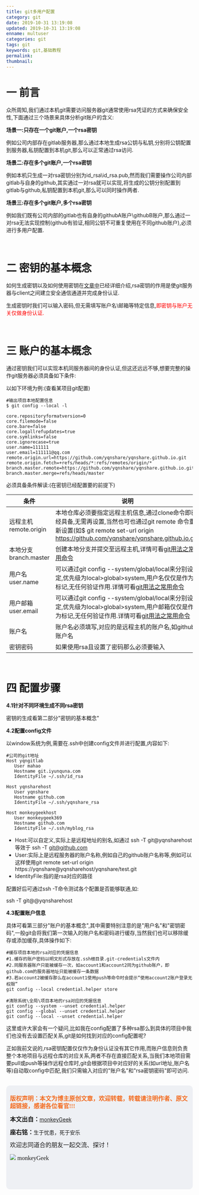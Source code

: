 ```yaml
---
title: git多用户配置
category: git
date: 2019-10-31 13:19:08
updated: 2019-10-31 13:19:08
enname: multuser
categories: git
tags: git
keywords: git,基础教程
permalink:
thumbnail:
---
```


# 一 前言

众所周知,我们通过本机git需要访问服务器git通常使用rsa凭证的方式来确保安全性,下面通过三个场景来具体分析git账户的含义:

**场景一:只存在一个git账户,一个rsa密钥**

例如公司内部存在gitlab服务器,那么通过本地生成rsa公钥与私钥,分别将公钥配置到服务器,私钥配置到本机git,那么可以正常通过rsa访问.

<!--more-->

**场景二:存在多个git账户,一个rsa密钥**

例如本机只生成一对rsa密钥分别为id_rsa\id_rsa.pub,然而我们需要操作公司内部gitlab与自身的github,其实通过一对rsa就可以实现,将生成的公钥分别配置到gitlab与github,私钥配置到本机git,那么可以同时操作两者.



**场景三:存在多个git账户,多个rsa密钥**

例如我们既有公司内部的gitlab也有自身的githubA账户\githubB账户,那么通过一对rsa无法实现控制(github有验证,相同公钥不可重复使用在不同github账户),必须进行多用户配置.

</br>

# 二 密钥的基本概念

如何生成密钥以及如何使用密钥在[文章中](http://www.monkeygeek.cn/2019/8/10/gitsshkey/)已经详细介绍,rsa密钥的作用是使git服务器与client之间建立安全通信通道并完成身份认证.

生成密钥时我们可以输入密码,但无需填写账户名\邮箱等特定信息,<span style="color:red;">即密钥与账户无关仅做身份认证.</span>

</br>

# 三 账户的基本概念

通过密钥我们可以实现本机同服务器间的身份认证,但这还远远不够,想要完整的操作git服务器必须具备如下条件:

以如下环境为例:(查看某项目git配置)

```
#输出项目本地配置信息
$ git config --local -l

core.repositoryformatversion=0
core.filemode=false
core.bare=false
core.logallrefupdates=true
core.symlinks=false
core.ignorecase=true
user.name=111111
user.email=111111@qq.com
remote.origin.url=https://github.com/yqnshare/yqnshare.github.io.git
remote.origin.fetch=+refs/heads/*:refs/remotes/origin/*
branch.master.remote=https://github.com/yqnshare/yqnshare.github.io.git
branch.master.merge=refs/heads/master

```

必须具备条件解读:(在密钥已经配置要的前提下)

| 条件                  | 说明                                                         |
| --------------------- | ------------------------------------------------------------ |
| 远程主机remote.origin | 本地仓库必须要指定远程主机信息,通过clone命令即已经具备,无需再设置,当然也可也通过git remote 命令重新设置(如$ git remote set-url origin https://github.com/yqnshare/yqnshare.github.io.git) |
| 本地分支branch.master | 创建本地分支并提交至远程主机,详情可看[git用法之常用命令](http://www.monkeygeek.cn/2019/8/10/gitcommand/) |
| 用户名user.name       | 可以通过git config --system/global/local来分别设定,优先级为local>global>system,用户名仅仅是作为标记,无任何验证作用.详情可看[git用法之常用命令](http://www.monkeygeek.cn/2019/8/10/gitcommand/) |
| 用户邮箱user.email    | 可以通过git config --system/global/local来分别设定,优先级为local>global>system,用户邮箱仅仅是作为标记,无任何验证作用.详情可看[git用法之常用命令](http://www.monkeygeek.cn/2019/8/10/gitcommand/) |
| 账户名                | 账户名必须填写,对应的是远程主机的账户名,如github账户名       |
| 密钥密码              | 如果使用rsa且设置了密码那么必须要输入                        |

</br>

# 四 配置步骤

**4.1针对不同环境生成不同rsa密钥**

密钥的生成看第二部分"密钥的基本概念"



**4.2配置config文件**

以window系统为例,需要在.ssh中创建config文件并进行配置,内容如下:

```
#公司的git地址
Host yqngitlab
   User mahao
   Hostname git.iyunquna.com
   IdentityFile ~/.ssh/id_rsa

Host yqnsharehost
   User yqnshare
   Hostname github.com
   IdentityFile ~/.ssh/yqnshare_rsa

Host monkeygeekhost
   User monkeygeek369
   Hostname github.com
   IdentityFile ~/.ssh/myblog_rsa
```

- Host:可以自定义,实际上是远程地址的别名,如通过 ssh -T git@yqnsharehost  等效于 ssh -T git@github.com
- User:实际上是远程服务器的账户名称,例如自己的github账户名称等,例如可以这样使用git remote set-url origin https://yqnshare@yqnsharehost/yqnshare/test.git
- IdentityFile:指的是rsa对应的路径



配置好后可通过ssh -T命令测试各个配置是否能够联通,如:

ssh -T git@@yqnsharehost



**4.3配置账户信息**

具体可看第三部分"账户的基本概念",其中需要特别注意的是"用户名"和"密钥密码",一般git会将我们第一次输入的账户名和密码进行缓存,当然我们也可以移除缓存或添加缓存,具体操作如下:

```
#缓存项目本地的rsa对应的凭据信息
#1.缓存的账户密码以明文形式存放在.ssh根目录.git-credentials文件内
#2.同服务器账户只能被缓存一次，如account1和account2同为github账户，即github.com的服务器地址只能被缓存一条数据
#3.若account2被缓存那么在account1使用push等命令时会提示“使用account2账户登录无权限”
git config --local credential.helper store

#清除系统\全局\项目本地的rsa对应的凭据信息
git config --system --unset credential.helper
git config --global --unset credential.helper
git config --local --unset credential.helper
```



这里或许大家会有一个疑问,比如我在config配置了多种rsa那么到具体的项目中我们也没有去设置匹配关系,git是如何找到对应的config配置呢?

正如我前文说的,rsa密钥配置仅仅作为身份认证没有其它作用,而账户信息则负责整个本地项目与远程仓库的对应关系,两者不存在直接匹配关系,当我们本地项目需要pull或push等操作远程仓库时,git会根据项目中对应好的关系(如url地址,账户名等)自动取config中匹配,我们只需输入对应的"账户名"和"rsa密钥密码"即可访问.

</br>

<script>
var _hmt = _hmt || [];
(function() {
  var hm = document.createElement("script");
  hm.src = "https://hm.baidu.com/hm.js?2f798e6b269c8a40f12bef25d7f1876d";
  var s = document.getElementsByTagName("script")[0]; 
  s.parentNode.insertBefore(hm, s);
})();
</script>

<div style="height:260px; background-color:rgb(238,240,244); padding:10px;border-radius:10px;">
    <p style="color:#f36c21;font:bold 16px/20px 'kaiTi';">
      版权声明：本文为博主原创文章，欢迎转载，转载请注明作者、原文超链接，感谢各位看官!!!
    </p>
    <p>
      <span style="font:bold 16px/20px 'kaiTi';">本文出自：</span><a href="https://monkeyGeek369.github.io">monkeyGeek</a> 
    </p>
    <p>
      <span style="font:bold 16px/20px 'kaiTi';">座右铭：</span><span>生于忧患，死于安乐</span> 
    </p>
    <p>
      <span style="font:16px/20px 'kaiTi';">欢迎志同道合的朋友一起交流、探讨！</span> 
    </p>
    <img style="height:auto; width:auto;flot:left;" src="../../../../image/monkey64.png" /><span style="font:16px/20px 'kaiTi';flot:left;">   monkeyGeek</span>


